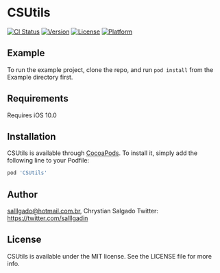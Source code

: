 # CSUtils

[![CI Status](http://img.shields.io/travis/salllgado@hotmail.com.br/CSUtils.svg?style=flat)](https://travis-ci.org/salllgado@hotmail.com.br/CSUtils)
[![Version](https://img.shields.io/badge/plataform-0.1.1-yellow.svg)](http://cocoapods.org/pods/CSUtils)
[![License](https://img.shields.io/cocoapods/l/CSUtils.svg?style=flat)](http://cocoapods.org/pods/CSUtils)
[![Platform](https://img.shields.io/badge/plataform-iOS%2010.0-yellow.svg)](http://cocoapods.org/pods/CSUtils)

## Example

To run the example project, clone the repo, and run `pod install` from the Example directory first.

## Requirements
Requires iOS 10.0

## Installation

CSUtils is available through [CocoaPods](http://cocoapods.org). To install
it, simply add the following line to your Podfile:

```ruby
pod 'CSUtils'
```

## Author

salllgado@hotmail.com.br, Chrystian Salgado
Twitter: https://twitter.com/salllgadin

## License

CSUtils is available under the MIT license. See the LICENSE file for more info.

